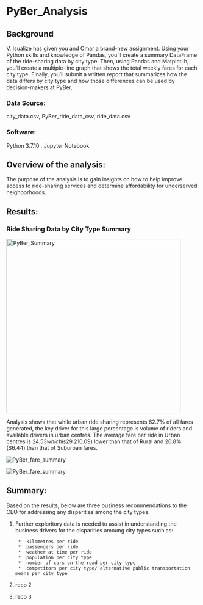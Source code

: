 # PyBer_Analysis

## **Background**
V. Isualize has given you and Omar a brand-new assignment. Using your Python skills and knowledge of Pandas, you’ll create a summary DataFrame of the ride-sharing data by city type. Then, using Pandas and Matplotlib, you’ll create a multiple-line graph that shows the total weekly fares for each city type. Finally, you’ll submit a written report that summarizes how the data differs by city type and how those differences can be used by decision-makers at PyBer.

### **Data Source:** 
city_data.csv, PyBer_ride_data_csv, ride_data.csv

### **Software:**
Python 3.7.10 , Jupyter Notebook

## **Overview of the analysis:**
The purpose of the analysis is to gain insights on how to help improve access to ride-sharing services and determine affordability for underserved neighborhoods.

## **Results:**

### Ride Sharing Data by City Type Summary
<img width="457" alt="PyBer_Summary" src="https://user-images.githubusercontent.com/89538802/134794128-2fd9c52c-66cd-45b8-82d2-0b67315a54ec.PNG">

Analysis shows that while urban ride sharing represents 62.7% of all fares generated,  the key driver for this large percentage is volume of riders and available drivers in urban centres.   The average fare per ride in Urban centres is $24.53 which is 29.2% ($10.09) lower than that of Rural and 20.8% ($6.44) than that of Suburban fares. 


![PyBer_fare_summary](https://user-images.githubusercontent.com/89538802/135031787-9d34c892-1b4e-45c8-9de4-7c277f9d0a3d.png)



![PyBer_fare_summary](https://user-images.githubusercontent.com/89538802/135034992-834438c3-a22f-4bee-8770-a707dfb51343.png)



## **Summary:**

Based on the results, below are three business recommendations to the CEO for addressing any disparities among the city types.
1. Further exploritory data is needed to assist in understanding the business drivers for the disparities amoung city types such as:

        *  kilometres per ride
        *  passengers per ride
        *  weather at time per ride
        *  population per city type
        *  number of cars on the road per city type
        *  competitors per city type/ alternative public transportation means per city type
        
2. reco 2
3. reco 3



